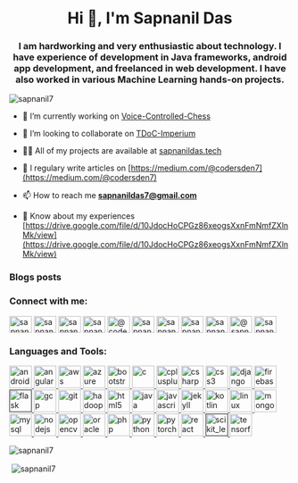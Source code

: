 <h1 align="center">Hi 👋, I'm Sapnanil Das</h1>
<h3 align="center">I am hardworking and very enthusiastic about technology. I have experience of development in Java frameworks, android app development, and freelanced in web development. I have also worked in various Machine Learning hands-on projects.</h3>

<p align="left"> <img src="https://komarev.com/ghpvc/?username=sapnanil7&label=Profile%20views&color=210eb4&style=plastic" alt="sapnanil7" /> </p>

- 🔭 I’m currently working on [Voice-Controlled-Chess](https://github.com/sapnanil7/Voice-Controlled-Chess)

- 👯 I’m looking to collaborate on [TDoC-Imperium](https://github.com/lugnitdgp/TDoC-Imperium)

- 👨‍💻 All of my projects are available at [sapnanildas.tech](sapnanildas.tech)

- 📝 I regulary write articles on [https://medium.com/@codersden7](https://medium.com/@codersden7)

- 📫 How to reach me **sapnanildas7@gmail.com**

- 📄 Know about my experiences [https://drive.google.com/file/d/10JdocHoCPGz86xeogsXxnFmNmfZXlnMk/view](https://drive.google.com/file/d/10JdocHoCPGz86xeogsXxnFmNmfZXlnMk/view)

### Blogs posts
<!-- BLOG-POST-LIST:START -->
<!-- BLOG-POST-LIST:END -->

<p align="left">
<h3 align="left">Connect with me:</h3>
<a href="https://twitter.com/sapnanildas1" target="blank"><img align="center" src="https://cdn.jsdelivr.net/npm/simple-icons@3.0.1/icons/twitter.svg" alt="sapnanildas1" height="30" width="40" /></a>
<a href="https://linkedin.com/in/sapnanil7" target="blank"><img align="center" src="https://cdn.jsdelivr.net/npm/simple-icons@3.0.1/icons/linkedin.svg" alt="sapnanil7" height="30" width="40" /></a>
<a href="https://kaggle.com/sapnanildas" target="blank"><img align="center" src="https://cdn.jsdelivr.net/npm/simple-icons@3.0.1/icons/kaggle.svg" alt="sapnanildas" height="30" width="40" /></a>
<a href="https://instagram.com/sapnanil7" target="blank"><img align="center" src="https://cdn.jsdelivr.net/npm/simple-icons@3.0.1/icons/instagram.svg" alt="sapnanil7" height="30" width="40" /></a>
<a href="https://medium.com/@codersden7" target="blank"><img align="center" src="https://cdn.jsdelivr.net/npm/simple-icons@3.0.1/icons/medium.svg" alt="@codersden7" height="30" width="40" /></a>
<a href="https://www.youtube.com/c/sapnanil das" target="blank"><img align="center" src="https://cdn.jsdelivr.net/npm/simple-icons@3.0.1/icons/youtube.svg" alt="sapnanil das" height="30" width="40" /></a>
<a href="https://www.codechef.com/users/sapnanil7" target="blank"><img align="center" src="https://cdn.jsdelivr.net/npm/simple-icons@3.1.0/icons/codechef.svg" alt="sapnanil7" height="30" width="40" /></a>
<a href="https://www.hackerrank.com/sapnanildas7" target="blank"><img align="center" src="https://cdn.jsdelivr.net/npm/simple-icons@3.0.1/icons/hackerrank.svg" alt="sapnanildas7" height="30" width="40" /></a>
<a href="https://codeforces.com/profile/sapnanil7" target="blank"><img align="center" src="https://cdn.jsdelivr.net/npm/simple-icons@3.0.1/icons/codeforces.svg" alt="sapnanil7" height="30" width="40" /></a>
<a href="https://www.hackerearth.com/@sapnanil7" target="blank"><img align="center" src="https://cdn.jsdelivr.net/npm/simple-icons@3.0.1/icons/hackerearth.svg" alt="@sapnanil7" height="30" width="40" /></a>
<a href="https://www.topcoder.com/members/sapnanil7" target="blank"><img align="center" src="https://cdn.jsdelivr.net/npm/simple-icons@3.0.1/icons/topcoder.svg" alt="sapnanil7" height="30" width="40" /></a>
</p>

<h3 align="left">Languages and Tools:</h3>
<p align="left"> <a href="https://developer.android.com" target="_blank"> <img src="https://devicons.github.io/devicon/devicon.git/icons/android/android-original-wordmark.svg" alt="android" width="40" height="40"/> </a> <a href="https://angular.io" target="_blank"> <img src="https://devicons.github.io/devicon/devicon.git/icons/angularjs/angularjs-original.svg" alt="angularjs" width="40" height="40"/> </a> <a href="https://aws.amazon.com" target="_blank"> <img src="https://devicons.github.io/devicon/devicon.git/icons/amazonwebservices/amazonwebservices-original-wordmark.svg" alt="aws" width="40" height="40"/> </a> <a href="https://azure.microsoft.com/en-in/" target="_blank"> <img src="https://www.vectorlogo.zone/logos/microsoft_azure/microsoft_azure-icon.svg" alt="azure" width="40" height="40"/> </a> <a href="https://getbootstrap.com" target="_blank"> <img src="https://devicons.github.io/devicon/devicon.git/icons/bootstrap/bootstrap-plain.svg" alt="bootstrap" width="40" height="40"/> </a> <a href="https://www.cprogramming.com/" target="_blank"> <img src="https://devicons.github.io/devicon/devicon.git/icons/c/c-original.svg" alt="c" width="40" height="40"/> </a> <a href="https://www.w3schools.com/cpp/" target="_blank"> <img src="https://devicons.github.io/devicon/devicon.git/icons/cplusplus/cplusplus-original.svg" alt="cplusplus" width="40" height="40"/> </a> <a href="https://www.w3schools.com/cs/" target="_blank"> <img src="https://devicons.github.io/devicon/devicon.git/icons/csharp/csharp-original.svg" alt="csharp" width="40" height="40"/> </a> <a href="https://www.w3schools.com/css/" target="_blank"> <img src="https://devicons.github.io/devicon/devicon.git/icons/css3/css3-original-wordmark.svg" alt="css3" width="40" height="40"/> </a> <a href="https://www.djangoproject.com/" target="_blank"> <img src="https://devicons.github.io/devicon/devicon.git/icons/django/django-original.svg" alt="django" width="40" height="40"/> </a> <a href="https://firebase.google.com/" target="_blank"> <img src="https://www.vectorlogo.zone/logos/firebase/firebase-icon.svg" alt="firebase" width="40" height="40"/> </a> <a href="" target="_blank"> <img src="https://www.vectorlogo.zone/logos/pocoo_flask/pocoo_flask-icon.svg" alt="flask" width="40" height="40"/> </a> <a href="https://cloud.google.com" target="_blank"> <img src="https://www.vectorlogo.zone/logos/google_cloud/google_cloud-icon.svg" alt="gcp" width="40" height="40"/> </a> <a href="https://git-scm.com/" target="_blank"> <img src="https://www.vectorlogo.zone/logos/git-scm/git-scm-icon.svg" alt="git" width="40" height="40"/> </a> <a href="https://hadoop.apache.org/" target="_blank"> <img src="https://www.vectorlogo.zone/logos/apache_hadoop/apache_hadoop-icon.svg" alt="hadoop" width="40" height="40"/> </a> <a href="https://www.w3.org/html/" target="_blank"> <img src="https://devicons.github.io/devicon/devicon.git/icons/html5/html5-original-wordmark.svg" alt="html5" width="40" height="40"/> </a> <a href="https://www.java.com" target="_blank"> <img src="https://devicons.github.io/devicon/devicon.git/icons/java/java-original-wordmark.svg" alt="java" width="40" height="40"/> </a> <a href="https://developer.mozilla.org/en-US/docs/Web/JavaScript" target="_blank"> <img src="https://devicons.github.io/devicon/devicon.git/icons/javascript/javascript-original.svg" alt="javascript" width="40" height="40"/> </a> <a href="https://jekyllrb.com/" target="_blank"> <img src="https://www.vectorlogo.zone/logos/jekyllrb/jekyllrb-icon.svg" alt="jekyll" width="40" height="40"/> </a> <a href="https://kotlinlang.org" target="_blank"> <img src="https://www.vectorlogo.zone/logos/kotlinlang/kotlinlang-icon.svg" alt="kotlin" width="40" height="40"/> </a> <a href="https://www.linux.org/" target="_blank"> <img src="https://devicons.github.io/devicon/devicon.git/icons/linux/linux-original.svg" alt="linux" width="40" height="40"/> </a> <a href="https://www.mongodb.com/" target="_blank"> <img src="https://devicons.github.io/devicon/devicon.git/icons/mongodb/mongodb-original-wordmark.svg" alt="mongodb" width="40" height="40"/> </a> <a href="https://www.mysql.com/" target="_blank"> <img src="https://devicons.github.io/devicon/devicon.git/icons/mysql/mysql-original-wordmark.svg" alt="mysql" width="40" height="40"/> </a> <a href="https://nodejs.org" target="_blank"> <img src="https://devicons.github.io/devicon/devicon.git/icons/nodejs/nodejs-original-wordmark.svg" alt="nodejs" width="40" height="40"/> </a> <a href="https://opencv.org/" target="_blank"> <img src="https://www.vectorlogo.zone/logos/opencv/opencv-icon.svg" alt="opencv" width="40" height="40"/> </a> <a href="https://www.oracle.com/" target="_blank"> <img src="https://devicons.github.io/devicon/devicon.git/icons/oracle/oracle-original.svg" alt="oracle" width="40" height="40"/> </a> <a href="https://www.php.net" target="_blank"> <img src="https://devicons.github.io/devicon/devicon.git/icons/php/php-original.svg" alt="php" width="40" height="40"/> </a> <a href="https://www.python.org" target="_blank"> <img src="https://devicons.github.io/devicon/devicon.git/icons/python/python-original.svg" alt="python" width="40" height="40"/> </a> <a href="https://pytorch.org/" target="_blank"> <img src="https://www.vectorlogo.zone/logos/pytorch/pytorch-icon.svg" alt="pytorch" width="40" height="40"/> </a> <a href="https://reactjs.org/" target="_blank"> <img src="https://devicons.github.io/devicon/devicon.git/icons/react/react-original-wordmark.svg" alt="react" width="40" height="40"/> </a> <a href="" target="_blank"> <img src="https://upload.wikimedia.org/wikipedia/commons/0/05/Scikit_learn_logo_small.svg" alt="scikit_learn" width="40" height="40"/> </a> <a href="https://www.tensorflow.org" target="_blank"> <img src="https://www.vectorlogo.zone/logos/tensorflow/tensorflow-icon.svg" alt="tensorflow" width="40" height="40"/> </a> </p>

<p><img align="center" src="https://github-readme-stats.vercel.app/api/top-langs/?username=sapnanil7&layout=compact" alt="sapnanil7" /></p>

<p>&nbsp;<img align="center" src="https://github-readme-stats.vercel.app/api?username=sapnanil7&show_icons=true" alt="sapnanil7" /></p>
